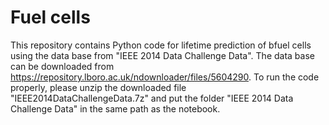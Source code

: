 # Fuel cells
This repository contains Python code for lifetime prediction of bfuel cells using the data base from "IEEE 2014 Data Challenge Data". The data base can be downloaded from https://repository.lboro.ac.uk/ndownloader/files/5604290. To run the code properly, please unzip the downloaded file "IEEE2014DataChallengeData.7z" and put the folder "IEEE 2014 Data Challenge Data" in the same path as the notebook.
